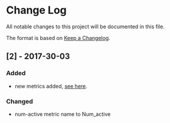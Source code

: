 # Change Log
All notable changes to this project will be documented in this file.

The format is based on [Keep a Changelog](http://keepachangelog.com/).

## [2] - 2017-30-03
### Added
- new metrics added, [see here](METRICS.md).

### Changed
- num-active metric name to Num_active
